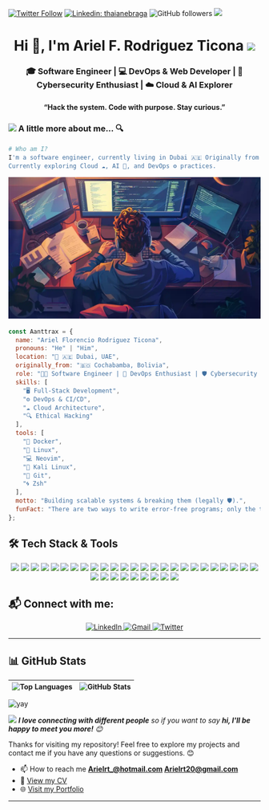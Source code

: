 [![Twitter Follow](https://img.shields.io/twitter/follow/_aanttrax_?label=Follow&link=https://twitter.com/_aanttrax_/)](https://twitter.com/_aanttrax_/)
[![Linkedin: thaianebraga](https://img.shields.io/badge/-ariel-blue?style=flat-square&logo=Linkedin&logoColor=white&link=https://www.linkedin.com/in/ariel-rodriguez-ticona/)](https://www.linkedin.com/in/ariel-rodriguez-ticona/)
![GitHub followers](https://img.shields.io/github/followers/Aanttrax?label=Follow&style=social)
![](https://komarev.com/ghpvc/?username=aanttrax&label=Profile%20views&color=0e75b6&style=flat)

<h1 align="center">Hi 👋, I'm Ariel F. Rodriguez Ticona  <img src="https://media.giphy.com/media/12oufCB0MyZ1Go/giphy.gif" width="50"></h1>
<h3 align="center">🎓 Software Engineer | 💻 DevOps & Web Developer | 🔐 Cybersecurity Enthusiast | ☁️ Cloud & AI Explorer</h3>
<h4 align="center">“Hack the system. Code with purpose. Stay curious.”</h4>

### <img src="https://media.giphy.com/media/VgCDAzcKvsR6OM0uWg/giphy.gif" width="50"> A little more about me... 🔍

```bash
# Who am I?
I'm a software engineer, currently living in Dubai 🇦🇪 Originally from Bolivia 🇧🇴, passionate about tech, automation, ethical hacking, and Linux. I love using Neovim for code, Kali Linux for security, and tools like Zsh & Tmux for efficiency.
Currently exploring Cloud ☁️, AI 🧠, and DevOps ⚙️ practices.
```

<!-- ![Screenshot 1](./screenshots/screenshot1.png)   -->
![Screenshot 2](./screenshots/screenshot2.webp)  
<!-- ![Screenshot 3](./screenshots/screenshot3.jpg)   -->
<!-- ![Screenshot 4](./screenshots/screenshot4.avif) -->
<!-- <div align="center">
    <img src="https://media.giphy.com/media/M9gbBd9nbDrOTu1Mqx/giphy.gif" width="230">
</div> -->


```javascript
const Aanttrax = {
  name: "Ariel Florencio Rodriguez Ticona",
  pronouns: "He" | "Him",
  location: "📍 🇦🇪 Dubai, UAE",
  originally_from: "🇧🇴 Cochabamba, Bolivia",
  role: "🧑‍💻 Software Engineer | 🚀 DevOps Enthusiast | 🛡️ Cybersecurity Explorer",
  skills: [
    "🖥️ Full-Stack Development",
    "⚙️ DevOps & CI/CD",
    "☁️ Cloud Architecture",
    "🔍 Ethical Hacking"
  ],
  tools: [
    "🐳 Docker",
    "🐧 Linux",
    "💻 Neovim",
    "🧪 Kali Linux",
    "🔧 Git",
    "🌀 Zsh"
  ],
  motto: "Building scalable systems & breaking them (legally 🛡️).",
  funFact: "There are two ways to write error-free programs; only the third one works",
};
```

## 🛠️ Tech Stack & Tools

<p align="center">
  <img src="https://img.shields.io/badge/JavaScript-F7DF1E?style=for-the-badge&logo=javascript&logoColor=black" />
  <img src="https://img.shields.io/badge/TypeScript-3178C6?style=for-the-badge&logo=typescript&logoColor=white" />
  <img src="https://img.shields.io/badge/Python-3776AB?style=for-the-badge&logo=python&logoColor=white" />
  <img src="https://img.shields.io/badge/Shell_Script-4EAA25?style=for-the-badge&logo=gnu-bash&logoColor=white" />
  <img src="https://img.shields.io/badge/React-20232A?style=for-the-badge&logo=react&logoColor=61DAFB" />
  <img src="https://img.shields.io/badge/Next.js-000000?style=for-the-badge&logo=nextdotjs&logoColor=white" />
  <img src="https://img.shields.io/badge/Angular-DD0031?style=for-the-badge&logo=angular&logoColor=white" />
  <img src="https://img.shields.io/badge/Tailwind_CSS-38B2AC?style=for-the-badge&logo=tailwind-css&logoColor=white" />
  <img src="https://img.shields.io/badge/Node.js-339933?style=for-the-badge&logo=nodedotjs&logoColor=white" />
  <img src="https://img.shields.io/badge/Express-000000?style=for-the-badge&logo=express&logoColor=white" />
  <img src="https://img.shields.io/badge/NestJS-E0234E?style=for-the-badge&logo=nestjs&logoColor=white" />
  <img src="https://img.shields.io/badge/Prisma-2D3748?style=for-the-badge&logo=prisma&logoColor=white" />
  <img src="https://img.shields.io/badge/PostgreSQL-336791?style=for-the-badge&logo=postgresql&logoColor=white" />
  <img src="https://img.shields.io/badge/MongoDB-4EA94B?style=for-the-badge&logo=mongodb&logoColor=white" />
  <img src="https://img.shields.io/badge/MySQL-4479A1?style=for-the-badge&logo=mysql&logoColor=white" />
  <img src="https://img.shields.io/badge/SQLite-003B57?style=for-the-badge&logo=sqlite&logoColor=white" />
  <img src="https://img.shields.io/badge/AWS-232F3E?style=for-the-badge&logo=amazonaws&logoColor=white" />
  <img src="https://img.shields.io/badge/Google_Cloud-4285F4?style=for-the-badge&logo=googlecloud&logoColor=white" />
  <img src="https://img.shields.io/badge/Docker-2496ED?style=for-the-badge&logo=docker&logoColor=white" />
  <img src="https://img.shields.io/badge/GitHub_Actions-2088FF?style=for-the-badge&logo=githubactions&logoColor=white" />
  <img src="https://img.shields.io/badge/CI/CD-blue?style=for-the-badge&logo=github&logoColor=white" />
  <img src="https://img.shields.io/badge/Linux-%23007ACC?style=for-the-badge&logo=linux&logoColor=white" />
  <img src="https://img.shields.io/badge/Git-F05032?style=for-the-badge&logo=git&logoColor=white" />
  <img src="https://img.shields.io/badge/TensorFlow-FF6F00?style=for-the-badge&logo=tensorflow&logoColor=white" />
  <img src="https://img.shields.io/badge/PyTorch-EE4C2C?style=for-the-badge&logo=pytorch&logoColor=white" />
  <img src="https://img.shields.io/badge/OpenAI-412991?style=for-the-badge&logo=openai&logoColor=white" />
  <img src="https://img.shields.io/badge/scikit--learn-F7931E?style=for-the-badge&logo=scikit-learn&logoColor=white" />
  <img src="https://img.shields.io/badge/Keras-D00000?style=for-the-badge&logo=keras&logoColor=white" />
  <img src="https://img.shields.io/badge/Neovim-57A143?style=for-the-badge&logo=neovim&logoColor=white" />
  <img src="https://img.shields.io/badge/Zsh-89e051?style=for-the-badge&logo=gnu-bash&logoColor=black" />
  <img src="https://img.shields.io/badge/VSCode-007ACC?style=for-the-badge&logo=visualstudiocode&logoColor=white" />
  <img src="https://img.shields.io/badge/Kali_Linux-268BEE?style=for-the-badge&logo=kalilinux&logoColor=white" />
  <img src="https://img.shields.io/badge/Burp_Suite-ff6600?style=for-the-badge&logo=burpsuite&logoColor=white" />
  <img src="https://img.shields.io/badge/Wireshark-1679A7?style=for-the-badge&logo=wireshark&logoColor=white" />
</p>

## 📬 Connect with me:

<p align="center">
  <a href="https://linkedin.com/in/ariel-rodriguez-ticona">
    <img src="https://img.shields.io/badge/LinkedIn-0A66C2?style=for-the-badge&logo=linkedin&logoColor=white" alt="LinkedIn">
  </a>
  <a href="mailto:Arielrt20@gmail.com">
    <img src="https://img.shields.io/badge/Gmail-D14836?style=for-the-badge&logo=gmail&logoColor=white" alt="Gmail">
  </a>
  <a href="https://twitter.com/_aanttrax_">
    <img src="https://img.shields.io/badge/Twitter-1DA1F2?style=for-the-badge&logo=twitter&logoColor=white" alt="Twitter">
  </a>
</p>

---

## 📊 GitHub Stats

| ![Top Languages](https://github-readme-stats-git-masterrstaa-rickstaa.vercel.app/api/top-langs/?username=aanttrax&layout=compact&hide_border=true&title_color=ffffff&text_color=ffffff&bg_color=0d1117&langs_count=10) | ![GitHub Stats](https://github-readme-stats.vercel.app/api?username=aanttrax&show_icons=true&count_private=true&hide_border=true&title_color=ffffff&icon_color=6eff66&text_color=ffffff&bg_color=0d1117) |
|---|---|



![yay](https://raw.githubusercontent.com/urbanisierung/urbanisierung/master/that-was-more-work-than-i-thought.svg)

<img style="text-align: center;" src="https://media.giphy.com/media/LnQjpWaON8nhr21vNW/giphy.gif" width="60"> <em><b>I love connecting with different people</b> so if you want to say <b>hi, I'll be happy to meet you more!</b> 😊</em>

Thanks for visiting my repository! Feel free to explore my projects and contact me if you have any questions or suggestions. 😊

- 📫 How to reach me **Arielrt_@hotmail.com Arielrt20@gmail.com**
- 📄 [View my CV](https://drive.google.com/file/d/1vIUz8dj7zTrbF0o3RmfViqfI6_hSey0H/view?usp=drive_link)
- 🌐 [Visit my Portfolio](https://aanttrax.github.io/portfolio/)

---